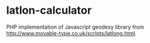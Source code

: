 # latlon-calculator

PHP implementation of Javascript geodesy library from http://www.movable-type.co.uk/scripts/latlong.html.